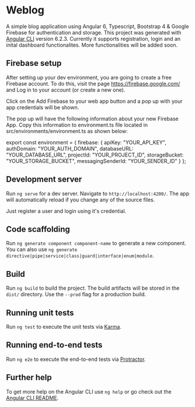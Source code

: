 # Weblog

A simple blog application using Angular 6, Typescript, Bootstrap 4 & Google Firebase for authentication and storage.
This project was generated with [Angular CLI](https://github.com/angular/angular-cli) version 6.2.3.
Currently it supports registration, login and an inital dashboard functionalites.
More functionalities will be added soon.

## Firebase setup
After setting up your dev environment, you are going to create a free Firebase account. To do this, visit the page https://firebase.google.com/ and Log in to your account (or create a new one).

Click on the Add Firebase to your web app button and a pop up with your app credentials will be shown. 

The pop up will have the following information about your new Firebase App. Copy this information to environment.ts file located in src/environments/environment.ts as shown below:

export const environment = {
  firebase: {
    apiKey: "YOUR_API_KEY",
    authDomain: "YOUR_AUTH_DOMAIN",
    databaseURL: "YOUR_DATABASE_URL",
    projectId: "YOUR_PROJECT_ID",
    storageBucket: "YOUR_STORAGE_BUCKET",
    messagingSenderId: "YOUR_SENDER_ID"
  }
};

## Development server

Run `ng serve` for a dev server. Navigate to `http://localhost:4200/`. The app will automatically reload if you change any of the source files.

Just register a user and login using it's credential.

## Code scaffolding

Run `ng generate component component-name` to generate a new component. You can also use `ng generate directive|pipe|service|class|guard|interface|enum|module`.

## Build

Run `ng build` to build the project. The build artifacts will be stored in the `dist/` directory. Use the `--prod` flag for a production build.

## Running unit tests

Run `ng test` to execute the unit tests via [Karma](https://karma-runner.github.io).

## Running end-to-end tests

Run `ng e2e` to execute the end-to-end tests via [Protractor](http://www.protractortest.org/).

## Further help

To get more help on the Angular CLI use `ng help` or go check out the [Angular CLI README](https://github.com/angular/angular-cli/blob/master/README.md).
